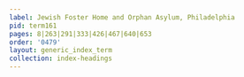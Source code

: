 ```yaml
---
label: Jewish Foster Home and Orphan Asylum, Philadelphia
pid: term161
pages: 8|263|291|333|426|467|640|653
order: '0479'
layout: generic_index_term
collection: index-headings
---
```

